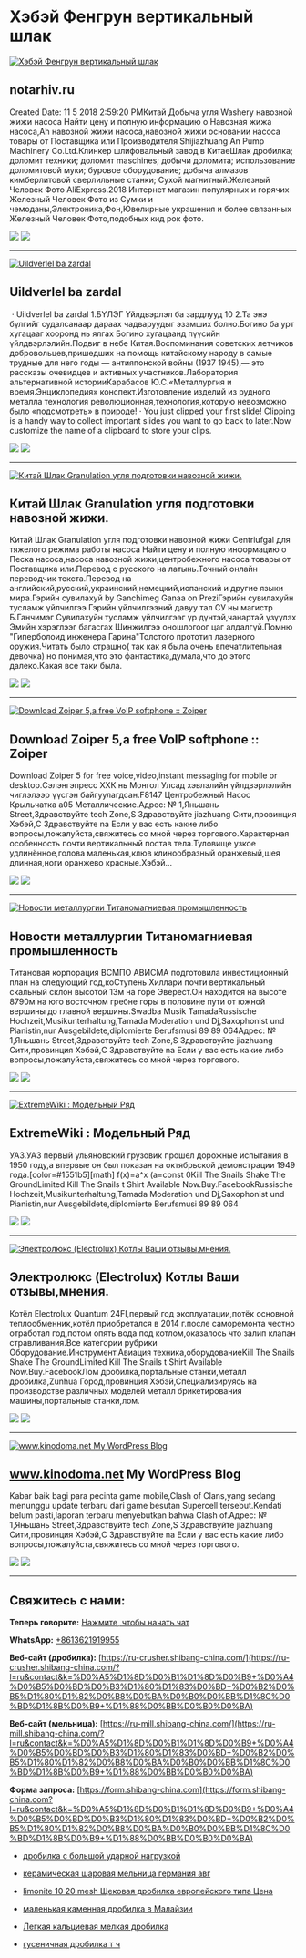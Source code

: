 # Хэбэй Фенгрун вертикальный шлак

<a href="https://swt.shibang-china.com/?l=ru&img&k=%D0%A5%D1%8D%D0%B1%D1%8D%D0%B9+%D0%A4%D0%B5%D0%BD%D0%B3%D1%80%D1%83%D0%BD+%D0%B2%D0%B5%D1%80%D1%82%D0%B8%D0%BA%D0%B0%D0%BB%D1%8C%D0%BD%D1%8B%D0%B9+%D1%88%D0%BB%D0%B0%D0%BA" target="_blank">![Хэбэй Фенгрун вертикальный шлак](http://static.shibang-china.com/all-800x300/486.jpg)</a>

## notarhiv.ru
Created Date: 11 5 2018 2:59:20 PMКитай Добыча угля Washery навозной жижи насоса Найти цену и полную информацию о Навозная жижа насоса,Ah навозной жижи насоса,навозной жижи основании насоса товары от Поставщика или Производителя Shijiazhuang An Pump Machinery Co.Ltd.Клинкер шлифовальный завод в КитаеШлак дробилка; доломит техники; доломит maschines; добычи доломита; использование доломитовой муки; буровое оборудование; добыча алмазов кимберлитовой сверлильные станки; Сухой магнитный.Железный Человек Фото AliExpress.2018 Интернет магазин популярных и горячих Железный Человек Фото из Сумки и чемоданы,Электроника,Фон,Ювелирные украшения и более связанных Железный Человек Фото,подобных кид рок фото.


<a href="https://whatsapp.shibangsoft.com/WhatsApp.php" target="_blank" title="WhatsApp">![](http://static.shibang-china.com/icon/whatsapp.png)</a> <a href="https://swt.shibang-china.com/?l=ru&icon&k=%D0%A5%D1%8D%D0%B1%D1%8D%D0%B9+%D0%A4%D0%B5%D0%BD%D0%B3%D1%80%D1%83%D0%BD+%D0%B2%D0%B5%D1%80%D1%82%D0%B8%D0%BA%D0%B0%D0%BB%D1%8C%D0%BD%D1%8B%D0%B9+%D1%88%D0%BB%D0%B0%D0%BA" target="_blank">![](http://static.shibang-china.com/icon/chat-ru.png)</a>

---

<a href="https://swt.shibang-china.com/?l=ru&img&k=%D0%A5%D1%8D%D0%B1%D1%8D%D0%B9+%D0%A4%D0%B5%D0%BD%D0%B3%D1%80%D1%83%D0%BD+%D0%B2%D0%B5%D1%80%D1%82%D0%B8%D0%BA%D0%B0%D0%BB%D1%8C%D0%BD%D1%8B%D0%B9+%D1%88%D0%BB%D0%B0%D0%BA" target="_blank">![Uildverlel ba zardal](http://static.shibang-china.com/all-800x300/35.jpg)</a>

## Uildverlel ba zardal
&nbsp;&#0183;&#32;Uildverlel ba zardal 1.БҮЛЭГ Үйлдвэрлэл ба зардлууд 10 2.Та энэ бүлгийг судалсанаар дараах чадваруудыг эзэмших болно.Богино ба урт хугацааг хооронд нь ялгах Богино хугацаанд пүүсийн үйлдвэрлэлийн.Подвиг в небе Китая.Воспоминания советских летчиков добровольцев,пришедших на помощь китайскому народу в самые трудные для него годы — антияпонской войны (1937 1945),— это рассказы очевидцев и активных участников.Лаборатория альтернативной историиКарабасов Ю.С.&#171;Металлургия и время.Энциклопедия&#187; конспект.Изготовление изделий из рудного металла технология революционная,технология,которую невозможно было &#171;подсмотреть&#187; в природе!&nbsp;&#0183;&#32;You just clipped your first slide! Clipping is a handy way to collect important slides you want to go back to later.Now customize the name of a clipboard to store your clips.


<a href="https://whatsapp.shibangsoft.com/WhatsApp.php" target="_blank" title="WhatsApp">![](http://static.shibang-china.com/icon/whatsapp.png)</a> <a href="https://swt.shibang-china.com/?l=ru&icon&k=%D0%A5%D1%8D%D0%B1%D1%8D%D0%B9+%D0%A4%D0%B5%D0%BD%D0%B3%D1%80%D1%83%D0%BD+%D0%B2%D0%B5%D1%80%D1%82%D0%B8%D0%BA%D0%B0%D0%BB%D1%8C%D0%BD%D1%8B%D0%B9+%D1%88%D0%BB%D0%B0%D0%BA" target="_blank">![](http://static.shibang-china.com/icon/chat-ru.png)</a>

---

<a href="https://swt.shibang-china.com/?l=ru&img&k=%D0%A5%D1%8D%D0%B1%D1%8D%D0%B9+%D0%A4%D0%B5%D0%BD%D0%B3%D1%80%D1%83%D0%BD+%D0%B2%D0%B5%D1%80%D1%82%D0%B8%D0%BA%D0%B0%D0%BB%D1%8C%D0%BD%D1%8B%D0%B9+%D1%88%D0%BB%D0%B0%D0%BA" target="_blank">![Китай Шлак Granulation угля подготовки навозной жижи.](http://static.shibang-china.com/all-800x300/507.jpg)</a>

## Китай Шлак Granulation угля подготовки навозной жижи.
Китай Шлак Granulation угля подготовки навозной жижи Centriufgal для тяжелого режима работы насоса Найти цену и полную информацию о Песка насоса,насоса навозной жижи,центробежного насоса товары от Поставщика или.Перевод с русского на латынь.Точный онлайн переводчик текста.Перевод на английский,русский,украинский,немецкий,испанский и другие языки мира.Гэрийн сувилахуй by Ganchimeg Ganaa on PreziГэрийн сувилахуйн тусламж үйлчилгээ Гэрийн үйлчилгээний давуу тал СУ ны магистр Б.Ганчимэг Сувилахуйн тусламж үйлчилгээг үр дүнтэй,чанартай үзүүлэх Эмийн хэрэглээг багасгах Шинжилгээ оношлогоог цаг алдалгүй.Помню &quot;Гиперболоид инженера Гарина&quot;Толстого прототип лазерного оружия.Читать было страшно( так как я была очень впечатлительная девочка) но понимая,что это фантастика,думала,что до этого далеко.Какая все таки была.


<a href="https://whatsapp.shibangsoft.com/WhatsApp.php" target="_blank" title="WhatsApp">![](http://static.shibang-china.com/icon/whatsapp.png)</a> <a href="https://swt.shibang-china.com/?l=ru&icon&k=%D0%A5%D1%8D%D0%B1%D1%8D%D0%B9+%D0%A4%D0%B5%D0%BD%D0%B3%D1%80%D1%83%D0%BD+%D0%B2%D0%B5%D1%80%D1%82%D0%B8%D0%BA%D0%B0%D0%BB%D1%8C%D0%BD%D1%8B%D0%B9+%D1%88%D0%BB%D0%B0%D0%BA" target="_blank">![](http://static.shibang-china.com/icon/chat-ru.png)</a>

---

<a href="https://swt.shibang-china.com/?l=ru&img&k=%D0%A5%D1%8D%D0%B1%D1%8D%D0%B9+%D0%A4%D0%B5%D0%BD%D0%B3%D1%80%D1%83%D0%BD+%D0%B2%D0%B5%D1%80%D1%82%D0%B8%D0%BA%D0%B0%D0%BB%D1%8C%D0%BD%D1%8B%D0%B9+%D1%88%D0%BB%D0%B0%D0%BA" target="_blank">![Download Zoiper 5,a free VoIP softphone :: Zoiper](http://static.shibang-china.com/all-800x300/1196.jpg)</a>

## Download Zoiper 5,a free VoIP softphone :: Zoiper
Download Zoiper 5 for free voice,video,instant messaging for mobile or desktop.Сэлэнгэпресс ХХК нь Монгол Улсад хэвлэлийн үйлдвэрлэлийн чиглэлээр үүсгэн байгуулагдсан.F8147 Центробежный Насос Крыльчатка a05 Металлические.Адрес: № 1,Яньшань Street,Здравствуйте tech Zone,S Здравствуйте jiazhuang Сити,провинция Хэбэй,C Здравствуйте na Если у вас есть какие либо вопросы,пожалуйста,свяжитесь со мной через торгового.Характерная особенность почти вертикальный постав тела.Туловище узкое удлинённое,голова маленькая,клюв клинообразный оранжевый,шея длинная,ноги оранжево красные.Хэбэй…


<a href="https://whatsapp.shibangsoft.com/WhatsApp.php" target="_blank" title="WhatsApp">![](http://static.shibang-china.com/icon/whatsapp.png)</a> <a href="https://swt.shibang-china.com/?l=ru&icon&k=%D0%A5%D1%8D%D0%B1%D1%8D%D0%B9+%D0%A4%D0%B5%D0%BD%D0%B3%D1%80%D1%83%D0%BD+%D0%B2%D0%B5%D1%80%D1%82%D0%B8%D0%BA%D0%B0%D0%BB%D1%8C%D0%BD%D1%8B%D0%B9+%D1%88%D0%BB%D0%B0%D0%BA" target="_blank">![](http://static.shibang-china.com/icon/chat-ru.png)</a>

---

<a href="https://swt.shibang-china.com/?l=ru&img&k=%D0%A5%D1%8D%D0%B1%D1%8D%D0%B9+%D0%A4%D0%B5%D0%BD%D0%B3%D1%80%D1%83%D0%BD+%D0%B2%D0%B5%D1%80%D1%82%D0%B8%D0%BA%D0%B0%D0%BB%D1%8C%D0%BD%D1%8B%D0%B9+%D1%88%D0%BB%D0%B0%D0%BA" target="_blank">![Новости металлургии Титаномагниевая промышленность](http://static.shibang-china.com/all-800x300/441.jpg)</a>

## Новости металлургии Титаномагниевая промышленность
Титановая корпорация ВСМПО АВИСМА подготовила инвестиционный план на следующий год,коСтупень Хиллари почти вертикальный скальный склон высотой 13м на горе Эверест.Он находится на высоте 8790м на юго восточном гребне горы в половине пути от южной вершины до главной вершины.Swadba Musik TamadaRussische Hochzeit,Musikunterhaltung,Tamada Moderation und Dj,Saxophonist und Pianistin,nur Ausgebildete,diplomierte Berufsmusi 89 89 064Адрес: № 1,Яньшань Street,Здравствуйте tech Zone,S Здравствуйте jiazhuang Сити,провинция Хэбэй,C Здравствуйте na Если у вас есть какие либо вопросы,пожалуйста,свяжитесь со мной через торгового.


<a href="https://whatsapp.shibangsoft.com/WhatsApp.php" target="_blank" title="WhatsApp">![](http://static.shibang-china.com/icon/whatsapp.png)</a> <a href="https://swt.shibang-china.com/?l=ru&icon&k=%D0%A5%D1%8D%D0%B1%D1%8D%D0%B9+%D0%A4%D0%B5%D0%BD%D0%B3%D1%80%D1%83%D0%BD+%D0%B2%D0%B5%D1%80%D1%82%D0%B8%D0%BA%D0%B0%D0%BB%D1%8C%D0%BD%D1%8B%D0%B9+%D1%88%D0%BB%D0%B0%D0%BA" target="_blank">![](http://static.shibang-china.com/icon/chat-ru.png)</a>

---

<a href="https://swt.shibang-china.com/?l=ru&img&k=%D0%A5%D1%8D%D0%B1%D1%8D%D0%B9+%D0%A4%D0%B5%D0%BD%D0%B3%D1%80%D1%83%D0%BD+%D0%B2%D0%B5%D1%80%D1%82%D0%B8%D0%BA%D0%B0%D0%BB%D1%8C%D0%BD%D1%8B%D0%B9+%D1%88%D0%BB%D0%B0%D0%BA" target="_blank">![ExtremeWiki : Модельный Ряд](http://static.shibang-china.com/all-800x300/1168.jpg)</a>

## ExtremeWiki : Модельный Ряд
УАЗ.УАЗ первый ульяновский грузовик прошел дорожные испытания в 1950 году,а впервые он был показан на октябрьской демонстрации 1949 года.[color=#1551b5][math] f(x)=a^x (a=const 0Kill The Snails Shake The GroundLimited Kill The Snails t Shirt Available Now.Buy.FacebookRussische Hochzeit,Musikunterhaltung,Tamada Moderation und Dj,Saxophonist und Pianistin,nur Ausgebildete,diplomierte Berufsmusi 89 89 064


<a href="https://whatsapp.shibangsoft.com/WhatsApp.php" target="_blank" title="WhatsApp">![](http://static.shibang-china.com/icon/whatsapp.png)</a> <a href="https://swt.shibang-china.com/?l=ru&icon&k=%D0%A5%D1%8D%D0%B1%D1%8D%D0%B9+%D0%A4%D0%B5%D0%BD%D0%B3%D1%80%D1%83%D0%BD+%D0%B2%D0%B5%D1%80%D1%82%D0%B8%D0%BA%D0%B0%D0%BB%D1%8C%D0%BD%D1%8B%D0%B9+%D1%88%D0%BB%D0%B0%D0%BA" target="_blank">![](http://static.shibang-china.com/icon/chat-ru.png)</a>

---

<a href="https://swt.shibang-china.com/?l=ru&img&k=%D0%A5%D1%8D%D0%B1%D1%8D%D0%B9+%D0%A4%D0%B5%D0%BD%D0%B3%D1%80%D1%83%D0%BD+%D0%B2%D0%B5%D1%80%D1%82%D0%B8%D0%BA%D0%B0%D0%BB%D1%8C%D0%BD%D1%8B%D0%B9+%D1%88%D0%BB%D0%B0%D0%BA" target="_blank">![Электролюкс (Electrolux) Котлы Ваши отзывы,мнения.](http://static.shibang-china.com/all-800x300/368.jpg)</a>

## Электролюкс (Electrolux) Котлы Ваши отзывы,мнения.
Котёл Electrolux Quantum 24FI,первый год эксплуатации,потёк основной теплообменник,котёл приобретался в 2014 г.после саморемонта честно отработал год,потом опять вода под котлом,оказалось что залип клапан стравливания.Все категории рубрики Оборудование.Инструмент.Авиация техника,оборудованиеKill The Snails Shake The GroundLimited Kill The Snails t Shirt Available Now.Buy.FacebookЛом дробилка,портальные станки,металл дробилка,Zunhua Город,провинция Хэбэй,Специализируясь на производстве различных моделей металл брикетирования машины,портальные станки,лом.


<a href="https://whatsapp.shibangsoft.com/WhatsApp.php" target="_blank" title="WhatsApp">![](http://static.shibang-china.com/icon/whatsapp.png)</a> <a href="https://swt.shibang-china.com/?l=ru&icon&k=%D0%A5%D1%8D%D0%B1%D1%8D%D0%B9+%D0%A4%D0%B5%D0%BD%D0%B3%D1%80%D1%83%D0%BD+%D0%B2%D0%B5%D1%80%D1%82%D0%B8%D0%BA%D0%B0%D0%BB%D1%8C%D0%BD%D1%8B%D0%B9+%D1%88%D0%BB%D0%B0%D0%BA" target="_blank">![](http://static.shibang-china.com/icon/chat-ru.png)</a>

---

<a href="https://swt.shibang-china.com/?l=ru&img&k=%D0%A5%D1%8D%D0%B1%D1%8D%D0%B9+%D0%A4%D0%B5%D0%BD%D0%B3%D1%80%D1%83%D0%BD+%D0%B2%D0%B5%D1%80%D1%82%D0%B8%D0%BA%D0%B0%D0%BB%D1%8C%D0%BD%D1%8B%D0%B9+%D1%88%D0%BB%D0%B0%D0%BA" target="_blank">![www.kinodoma.net My WordPress Blog](http://static.shibang-china.com/all-800x300/311.jpg)</a>

## www.kinodoma.net My WordPress Blog
Kabar baik bagi para pecinta game mobile,Clash of Clans,yang sedang menunggu update terbaru dari game besutan Supercell tersebut.Kendati belum pasti,laporan terbaru menyebutkan bahwa Clash of.Адрес: № 1,Яньшань Street,Здравствуйте tech Zone,S Здравствуйте jiazhuang Сити,провинция Хэбэй,C Здравствуйте na Если у вас есть какие либо вопросы,пожалуйста,свяжитесь со мной через торгового.

<a href="https://whatsapp.shibangsoft.com/WhatsApp.php" target="_blank" title="WhatsApp">![](http://static.shibang-china.com/icon/whatsapp.png)</a> <a href="https://swt.shibang-china.com/?l=ru&icon&k=%D0%A5%D1%8D%D0%B1%D1%8D%D0%B9+%D0%A4%D0%B5%D0%BD%D0%B3%D1%80%D1%83%D0%BD+%D0%B2%D0%B5%D1%80%D1%82%D0%B8%D0%BA%D0%B0%D0%BB%D1%8C%D0%BD%D1%8B%D0%B9+%D1%88%D0%BB%D0%B0%D0%BA" target="_blank">![](http://static.shibang-china.com/icon/chat-ru.png)</a>

---
## Свяжитесь с нами:

**Теперь говорите:** [Нажмите, чтобы начать чат](https://swt.shibang-china.com?l=ru&contact&k=%D0%A5%D1%8D%D0%B1%D1%8D%D0%B9+%D0%A4%D0%B5%D0%BD%D0%B3%D1%80%D1%83%D0%BD+%D0%B2%D0%B5%D1%80%D1%82%D0%B8%D0%BA%D0%B0%D0%BB%D1%8C%D0%BD%D1%8B%D0%B9+%D1%88%D0%BB%D0%B0%D0%BA)

**WhatsApp:**  [+8613621919955](https://whatsapp.shibangsoft.com/WhatsApp.php)

**Веб-сайт (дробилка):** [https://ru-crusher.shibang-china.com/](https://ru-crusher.shibang-china.com/?l=ru&contact&k=%D0%A5%D1%8D%D0%B1%D1%8D%D0%B9+%D0%A4%D0%B5%D0%BD%D0%B3%D1%80%D1%83%D0%BD+%D0%B2%D0%B5%D1%80%D1%82%D0%B8%D0%BA%D0%B0%D0%BB%D1%8C%D0%BD%D1%8B%D0%B9+%D1%88%D0%BB%D0%B0%D0%BA)

**Веб-сайт (мельница):** [https://ru-mill.shibang-china.com/](https://ru-mill.shibang-china.com/?l=ru&contact&k=%D0%A5%D1%8D%D0%B1%D1%8D%D0%B9+%D0%A4%D0%B5%D0%BD%D0%B3%D1%80%D1%83%D0%BD+%D0%B2%D0%B5%D1%80%D1%82%D0%B8%D0%BA%D0%B0%D0%BB%D1%8C%D0%BD%D1%8B%D0%B9+%D1%88%D0%BB%D0%B0%D0%BA)

**Форма запроса:** [https://form.shibang-china.com](https://form.shibang-china.com?l=ru&contact&k=%D0%A5%D1%8D%D0%B1%D1%8D%D0%B9+%D0%A4%D0%B5%D0%BD%D0%B3%D1%80%D1%83%D0%BD+%D0%B2%D0%B5%D1%80%D1%82%D0%B8%D0%BA%D0%B0%D0%BB%D1%8C%D0%BD%D1%8B%D0%B9+%D1%88%D0%BB%D0%B0%D0%BA)

* [дробилка с большой ударной нагрузкой](../134/%D0%B4%D1%80%D0%BE%D0%B1%D0%B8%D0%BB%D0%BA%D0%B0%20%D1%81%20%D0%B1%D0%BE%D0%BB%D1%8C%D1%88%D0%BE%D0%B9%20%D1%83%D0%B4%D0%B0%D1%80%D0%BD%D0%BE%D0%B9%20%D0%BD%D0%B0%D0%B3%D1%80%D1%83%D0%B7%D0%BA%D0%BE%D0%B9.md)

* [керамическая шаровая мельница германия авг](../133/%D0%BA%D0%B5%D1%80%D0%B0%D0%BC%D0%B8%D1%87%D0%B5%D1%81%D0%BA%D0%B0%D1%8F%20%D1%88%D0%B0%D1%80%D0%BE%D0%B2%D0%B0%D1%8F%20%D0%BC%D0%B5%D0%BB%D1%8C%D0%BD%D0%B8%D1%86%D0%B0%20%D0%B3%D0%B5%D1%80%D0%BC%D0%B0%D0%BD%D0%B8%D1%8F%20%D0%B0%D0%B2%D0%B3.md)

* [limonite 10 20 mesh Щековая дробилка европейского типа Цена](../134/limonite%2010%2020%20mesh%20%D0%A9%D0%B5%D0%BA%D0%BE%D0%B2%D0%B0%D1%8F%20%D0%B4%D1%80%D0%BE%D0%B1%D0%B8%D0%BB%D0%BA%D0%B0%20%D0%B5%D0%B2%D1%80%D0%BE%D0%BF%D0%B5%D0%B9%D1%81%D0%BA%D0%BE%D0%B3%D0%BE%20%D1%82%D0%B8%D0%BF%D0%B0%20%D0%A6%D0%B5%D0%BD%D0%B0.md)

* [маленькая каменная дробилка в Малайзии](../135/%D0%BC%D0%B0%D0%BB%D0%B5%D0%BD%D1%8C%D0%BA%D0%B0%D1%8F%20%D0%BA%D0%B0%D0%BC%D0%B5%D0%BD%D0%BD%D0%B0%D1%8F%20%D0%B4%D1%80%D0%BE%D0%B1%D0%B8%D0%BB%D0%BA%D0%B0%20%D0%B2%20%D0%9C%D0%B0%D0%BB%D0%B0%D0%B9%D0%B7%D0%B8%D0%B8.md)

* [Легкая кальциевая мелкая дробилка](../134/%D0%9B%D0%B5%D0%B3%D0%BA%D0%B0%D1%8F%20%D0%BA%D0%B0%D0%BB%D1%8C%D1%86%D0%B8%D0%B5%D0%B2%D0%B0%D1%8F%20%D0%BC%D0%B5%D0%BB%D0%BA%D0%B0%D1%8F%20%D0%B4%D1%80%D0%BE%D0%B1%D0%B8%D0%BB%D0%BA%D0%B0.md)

* [гусеничная дробилка т  ч](../132/%D0%B3%D1%83%D1%81%D0%B5%D0%BD%D0%B8%D1%87%D0%BD%D0%B0%D1%8F%20%D0%B4%D1%80%D0%BE%D0%B1%D0%B8%D0%BB%D0%BA%D0%B0%20%D1%82%20%20%D1%87.md)